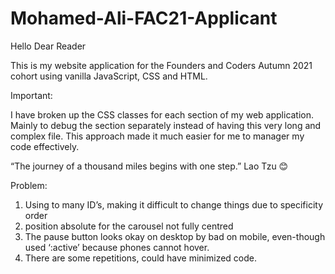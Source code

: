 # Mohamed-Ali-FAC21-Applicant

Hello Dear Reader 

This is my website application for the Founders and Coders Autumn 2021 cohort using vanilla JavaScript, CSS and HTML.

Important:

I have broken up the CSS classes for each section of my web application. Mainly to debug the section separately instead of having this very long and complex file. This approach made it much easier for me to manager my code effectively. 

“The journey of a thousand miles begins with one step.” Lao Tzu 😊

Problem: 
1)	Using to many ID’s, making it difficult to change things due to specificity order 
2)	position absolute for the carousel not fully centred 
3)	The pause button looks okay on desktop by bad on mobile, even-though used ‘:active’ because phones cannot hover. 
4)	There are some repetitions, could have minimized code.
